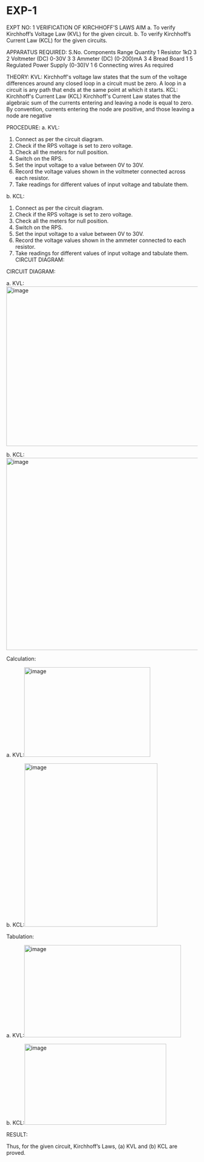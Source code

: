 # EXP-1
EXPT NO: 1	VERIFICATION OF KIRCHHOFF’S LAWS
AIM
a.   To verify Kirchhoff’s Voltage Law (KVL) for the given circuit. 
b.   To verify Kirchhoff’s Current Law (KCL) for the given circuits.

APPARATUS REQUIRED:
S.No.	Components	Range	Quantity
1	Resistor	1kΩ	3
2	Voltmeter (DC)	0-30V	3
3	Ammeter (DC)	(0-200)mA	3
4	Bread Board		1
5	Regulated Power Supply	(0-30)V	1
6	Connecting wires		As required

THEORY:
KVL: Kirchhoff's voltage law states that the sum of the voltage differences around any closed loop in a circuit must be zero. A loop in a circuit is any path that ends at the same point at which it starts.
KCL:
Kirchhoff's Current Law (KCL) Kirchhoff's Current Law states that the algebraic sum of the currents entering and leaving a node is equal to zero. By convention, currents entering the node are positive, and those leaving a node are negative


PROCEDURE:
a.   KVL:
1.   Connect as per the circuit diagram.
2.   Check if the RPS voltage is set to zero voltage.
3.   Check all the meters for null position.
4.   Switch on the RPS.
5.   Set the input voltage to a value between 0V to 30V.
6.   Record the voltage values shown in the voltmeter connected across each resistor.
7.   Take readings for different values of input voltage and tabulate them.


b.  KCL:
1.   Connect as per the circuit diagram.
2.   Check if the RPS voltage is set to zero voltage.
3.   Check all the meters for null position.
4.   Switch on the RPS.
5.   Set the input voltage to a value between 0V to 30V.
6.   Record the voltage values shown in the ammeter connected to each resistor.
7.   Take readings for different values of input voltage and tabulate them. 
CIRCUIT DIAGRAM:

CIRCUIT DIAGRAM:


a.   KVL:<img width="790" height="420" alt="image" src="https://github.com/user-attachments/assets/8ace56c9-9120-4163-b124-c8c05644e4c2" />

 


b.  KCL:<img width="783" height="506" alt="image" src="https://github.com/user-attachments/assets/e6540698-68fb-4bd4-b8ab-5d29974d1eb2" />

 

Calculation:

a.   KVL:<img width="332" height="236" alt="image" src="https://github.com/user-attachments/assets/e57923f8-8c11-4813-9f41-e57c146e0e99" />

 


b.  KCL:<img width="350" height="430" alt="image" src="https://github.com/user-attachments/assets/1113343d-494a-4e3e-9804-e2ee14ef7a9b" />





Tabulation:

a.   KVL:<img width="413" height="243" alt="image" src="https://github.com/user-attachments/assets/2983582a-35b1-4ac2-b15b-3a60aa1ad4eb" />

 


b.  KCL:<img width="373" height="213" alt="image" src="https://github.com/user-attachments/assets/4d610465-fb3e-405e-ab95-4b27bd083fcc" />




RESULT:

Thus, for the given circuit, Kirchhoff’s Laws, (a) KVL and (b) KCL are proved.
